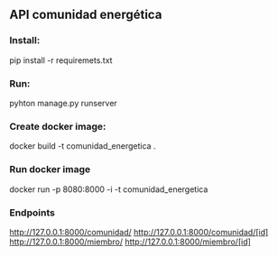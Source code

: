 ## API comunidad energética

### Install:
pip install -r requiremets.txt

### Run:
pyhton manage.py runserver


### Create docker image:

docker build -t comunidad_energetica .

### Run docker image

docker run -p 8080:8000 -i -t comunidad_energetica


### Endpoints

http://127.0.0.1:8000/comunidad/
http://127.0.0.1:8000/comunidad/[id]
http://127.0.0.1:8000/miembro/
http://127.0.0.1:8000/miembro/[id]
